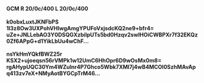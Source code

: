 #### GCM R 20/0c/400 L 20/0c/400
**k0obxLuxtJKNFbPS**<br/>**1l3z8Ow3UXPohVHIwgAmgYPUFoVxjsdcKQ2ne9+bfr4=**<br/>**uZe+JNLLebAO3Y0DSQGXzbilpUTs5bd0Hzqv2swlHOiCWBPXr7f32EKQz0Zf6APpG+d1YikLbUu4wChF...**<br/><br/>
**nsYkHmYQkfBWZ25r**<br/>**KSX2+ujoeqsn56rVMPk1w12UmC6HhOpr6D9wOsMx0m8=**<br/>**rgAHypUQC30Ym4WZulnr4P7Ghco5Wbk7XMl7j4wB4MCOl0SzhMAvApq413zv7eX+NMyAotBYGCpTrM46...**